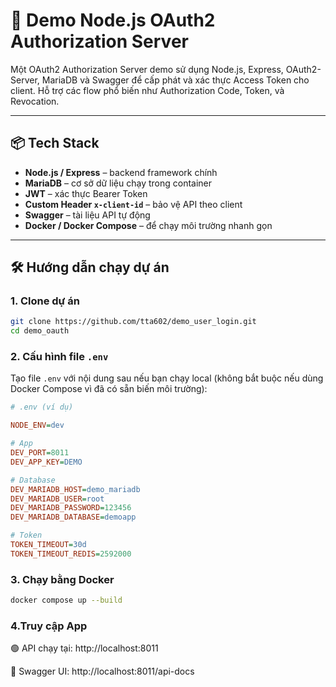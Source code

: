 # 🚀 Demo Node.js OAuth2 Authorization Server

Một OAuth2 Authorization Server demo sử dụng Node.js, Express, OAuth2-Server, MariaDB và Swagger để cấp phát và xác thực Access Token cho client. Hỗ trợ các flow phổ biến như Authorization Code, Token, và Revocation.

---

## 📦 Tech Stack

- **Node.js / Express** – backend framework chính
- **MariaDB** – cơ sở dữ liệu chạy trong container
- **JWT** – xác thực Bearer Token
- **Custom Header `x-client-id`** – bảo vệ API theo client
- **Swagger** – tài liệu API tự động
- **Docker / Docker Compose** – để chạy môi trường nhanh gọn

---

## 🛠️ Hướng dẫn chạy dự án

### 1. Clone dự án

```bash
git clone https://github.com/tta602/demo_user_login.git
cd demo_oauth
```

### 2. Cấu hình file `.env`

Tạo file `.env` với nội dung sau nếu bạn chạy local (không bắt buộc nếu dùng Docker Compose vì đã có sẵn biến môi trường):

```ini
# .env (ví dụ)

NODE_ENV=dev

# App
DEV_PORT=8011
DEV_APP_KEY=DEMO

# Database
DEV_MARIADB_HOST=demo_mariadb
DEV_MARIADB_USER=root
DEV_MARIADB_PASSWORD=123456
DEV_MARIADB_DATABASE=demoapp

# Token
TOKEN_TIMEOUT=30d
TOKEN_TIMEOUT_REDIS=2592000
```
### 3. Chạy bằng Docker
```bash
docker compose up --build
```

### 4.Truy cập App

🟢 API chạy tại: http://localhost:8011

📘 Swagger UI: http://localhost:8011/api-docs